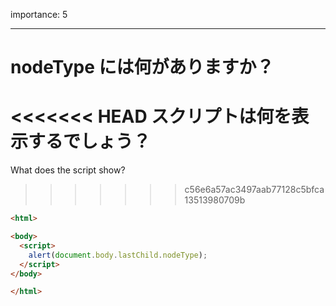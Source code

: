 importance: 5

---

# nodeType には何がありますか？

<<<<<<< HEAD
スクリプトは何を表示するでしょう？
=======
What does the script show?
>>>>>>> c56e6a57ac3497aab77128c5bfca13513980709b

```html
<html>

<body>
  <script>
    alert(document.body.lastChild.nodeType);
  </script>
</body>

</html>
```
